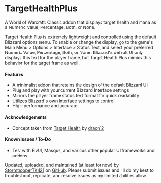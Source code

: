 # TargetHealthPlus
A World of Warcraft: Classic addon that displays target health and mana as a Numeric Value, Percentage, Both, or None.

Target Health Plus is extremely lightweight and controlled using the default Blizzard options menu. To enable or change the display, go to the game's Main Menu > Options > Interface > Status Text, and select your preferred Numeric Value, Percentage, Both, or None. Blizzard's default UI only displays this text for the player frame, but Target Health Plus mimics this behavior for the target frame as well.

<h4>Features</h4>

- A minimalist addon that retains the design of the default Blizzard UI
- Plug and play with your current Blizzard Interface settings
- Mirrors the player frame status text format for quick readability
- Utilizes Blizzard's own Interface settings to control
- High-performance and accurate

<h4>Acknowledgements</h4>

- Concept taken from [Target Health](https://www.curseforge.com/wow/addons/target-health) by [draon12](https://www.curseforge.com/members/draon12/projects)

<h4>Known Issues / To-Do</h4>

- Test with ElvUI, Masque, and various other popular UI frameworks and addons

Updated, uploaded, and maintained (at least for now) by [StormtrooperTK421](https://discordapp.com/users/237746068844969994) on [GitHub](https://github.com/DustinChecketts/TargetHealthPlus). Please submit issues and I'll do my best to troubleshoot, replicate, and resolve issues as my limited abilities allow.

